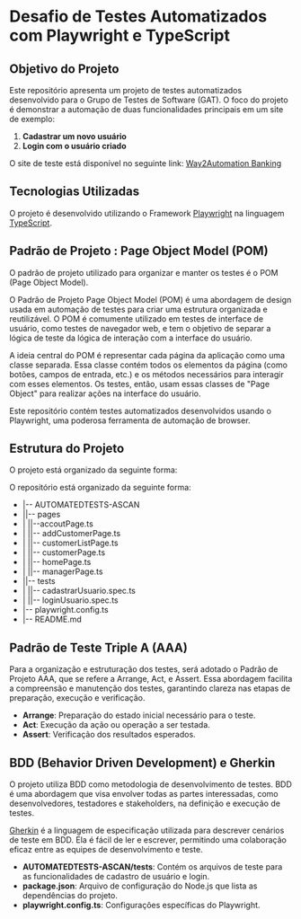 # Desafio de Testes Automatizados com Playwright e TypeScript

## Objetivo do Projeto

Este repositório apresenta um projeto de testes automatizados desenvolvido para o Grupo de Testes de Software (GAT). O foco do projeto é demonstrar a automação de duas funcionalidades principais em um site de exemplo:

1. **Cadastrar um novo usuário**
2. **Login com o usuário criado**

O site de teste está disponível no seguinte link: [Way2Automation Banking](http://www.way2automation.com/angularjsprotractor/banking/#/login)

## Tecnologias Utilizadas

O projeto é desenvolvido utilizando o Framework [Playwright](https://playwright.dev/) na linguagem [TypeScript](https://www.typescriptlang.org/).


##  Padrão de Projeto : Page Object Model (POM)

O padrão de projeto utilizado para organizar e manter os testes é o POM (Page Object Model).

O Padrão de Projeto Page Object Model (POM) é uma abordagem de design usada em automação de testes para criar uma estrutura organizada e reutilizável. O POM é comumente utilizado em testes de interface de usuário, como testes de navegador web, e tem o objetivo de separar a lógica de teste da lógica de interação com a interface do usuário.

A ideia central do POM é representar cada página da aplicação como uma classe separada. Essa classe contém todos os elementos da página (como botões, campos de entrada, etc.) e os métodos necessários para interagir com esses elementos. Os testes, então, usam essas classes de "Page Object" para realizar ações na interface do usuário.

Este repositório contém testes automatizados desenvolvidos usando o Playwright, uma poderosa ferramenta de automação de browser.

## Estrutura do Projeto

O projeto está organizado da seguinte forma:

O repositório está organizado da seguinte forma:

- |-- AUTOMATEDTESTS-ASCAN
- ||-- pages
- | ||--accoutPage.ts
- | ||-- addCustomerPage.ts
- | ||-- customerListPage.ts
- | ||-- customerPage.ts
- | ||-- homePage.ts
- | ||-- managerPage.ts
- ||-- tests
- | ||-- cadastrarUsuario.spec.ts
- | ||-- loginUsuario.spec.ts
- |-- playwright.config.ts
- |-- README.md

## Padrão de Teste Triple A (AAA)

Para a organização e estruturação dos testes, será adotado o Padrão de Projeto AAA, que se refere a Arrange, Act, e Assert. Essa abordagem facilita a compreensão e manutenção dos testes, garantindo clareza nas etapas de preparação, execução e verificação.

- **Arrange**: Preparação do estado inicial necessário para o teste.
- **Act**: Execução da ação ou operação a ser testada.
- **Assert**: Verificação dos resultados esperados.

## BDD (Behavior Driven Development) e Gherkin

O projeto utiliza BDD como metodologia de desenvolvimento de testes. BDD é uma abordagem que visa envolver todas as partes interessadas, como desenvolvedores, testadores e stakeholders, na definição e execução de testes.

[Gherkin](https://cucumber.io/docs/gherkin/) é a linguagem de especificação utilizada para descrever cenários de teste em BDD. Ela é fácil de ler e escrever, permitindo uma colaboração eficaz entre as equipes de desenvolvimento e teste.


- **AUTOMATEDTESTS-ASCAN/tests**: Contém os arquivos de teste para as funcionalidades de cadastro de usuário e login.
- **package.json**: Arquivo de configuração do Node.js que lista as dependências do projeto.
- **playwright.config.ts**: Configurações específicas do Playwright.

